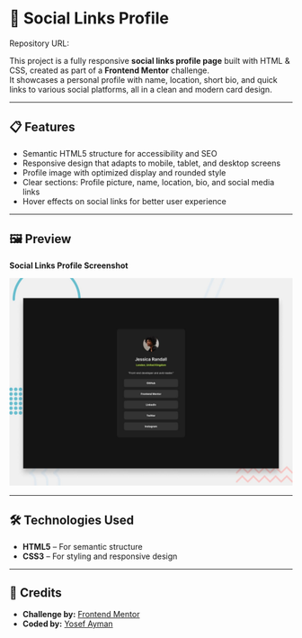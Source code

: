 # 👤 Social Links Profile

Repository URL:

This project is a fully responsive **social links profile page** built with HTML & CSS, created as part of a **Frontend Mentor** challenge.  
It showcases a personal profile with name, location, short bio, and quick links to various social platforms, all in a clean and modern card design.

---

## 📋 Features
- Semantic HTML5 structure for accessibility and SEO  
- Responsive design that adapts to mobile, tablet, and desktop screens  
- Profile image with optimized display and rounded style  
- Clear sections: Profile picture, name, location, bio, and social media links  
- Hover effects on social links for better user experience  

---

## 🖼 Preview
**Social Links Profile Screenshot**

![Preview Screenshot](preview.jpg)  

---

## 🛠 Technologies Used
- **HTML5** – For semantic structure  
- **CSS3** – For styling and responsive design  

---

## 📜 Credits
- **Challenge by:** [Frontend Mentor](https://www.frontendmentor.io?ref=challenge)  
- **Coded by:** [Yosef Ayman](https://github.com/Yosef-Ayman)
